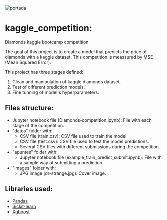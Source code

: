 ![portada](https://github.com/ccastroblua/kaggle-competition/blob/main/images/dr-strange.jpg)

# kaggle_competition:

Diamonds kaggle bootcamp competition

The goal of this project is to create a model that predicts the price of diamonds with a kaggle dataset. This competition is meassured by MSE (Mean Squared Error).


This project has three stages defined:
1. Clean and manipulation of kaggle diamonds dataset.
2. Test of different prediction models. 
3. Fine tunning of model's hyperparameters.


## Files structure:

- Jupyter notebook file (Diamonds-competition.ipynb): File with each stage of the competition.
- "datos" folder with:
    - CSV file (train.csv): CSV file used to train the model
    - CSV file (test.csv): CSV file used to test the model predictions.
    - Several CSV files with different submissions during the competition.
- "apuntes" folder with:
    - Jupyter notebook file (example_train_predict_submit.ipynb): File with a sample way of submitting a prediction.
- "images" folder with:
    - JPG image (dr-strange.jpg): Cover image.

## Libraries used:

- [Pandas](https://pandas.pydata.org/)
- [Sickit-learn](https://scikit-learn.org/stable/)
- [Xgboost](https://xgboost.readthedocs.io/en/latest/)